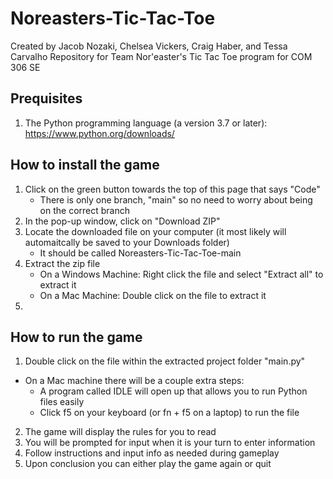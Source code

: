 # Noreasters-Tic-Tac-Toe
Created by Jacob Nozaki, Chelsea Vickers, Craig Haber, and Tessa Carvalho
Repository for Team Nor'easter's Tic Tac Toe program for COM 306 SE

## Prequisites
1. The Python programming language (a version 3.7 or later): https://www.python.org/downloads/

## How to install the game
1. Click on the green button towards the top of this page that says "Code"
   * There is only one branch, "main" so no need to worry about being on the correct branch
2. In the pop-up window, click on "Download ZIP"
3. Locate the downloaded file on your computer (it most likely will automaitcally be saved to your Downloads folder)
   * It should be called Noreasters-Tic-Tac-Toe-main
4. Extract the zip file
   * On a Windows Machine: Right click the file and select "Extract all" to extract it
   * On a Mac Machine: Double click on the file to extract it
5. 

## How to run the game
1. Double click on the file within the extracted project folder "main.py"
  * On a Mac machine there will be a couple extra steps:
    * A program called IDLE will open up that allows you to run Python files easily
    * Click f5 on your keyboard (or fn + f5 on a laptop) to run the file
2. The game will display the rules for you to read
3. You will be prompted for input when it is your turn to enter information
4. Follow instructions and input info as needed during gameplay
5. Upon conclusion you can either play the game again or quit
